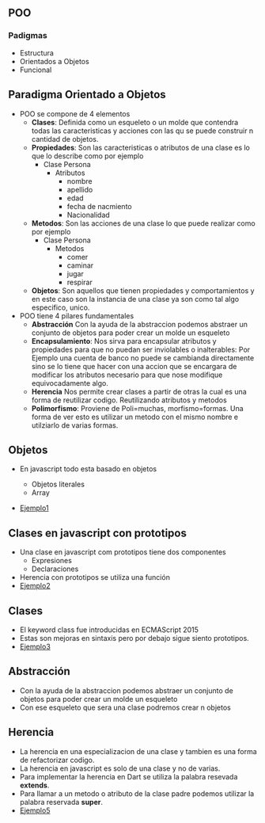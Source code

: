 ## POO

### Padigmas

- Estructura
- Orientados a Objetos
- Funcional

## Paradigma Orientado a Objetos

- POO se compone de 4 elementos
    - **Clases**: Definida como un esqueleto o un molde que contendra todas las caracteristicas y acciones con las qu se
      puede construir n cantidad de objetos.
    - **Propiedades**: Son las caracteristicas o atributos de una clase es lo que lo describe como por ejemplo
        - Clase Persona
            - Atributos
                - nombre
                - apellido
                - edad
                - fecha de nacmiento
                - Nacionalidad
    - **Metodos**: Son las acciones de una clase lo que puede realizar como por ejemplo
        - Clase Persona
            - Metodos
                - comer
                - caminar
                - jugar
                - respirar
    - **Objetos**: Son aquellos que tienen propiedades y comportamientos y en este caso son la instancia de una clase ya
      son como tal algo especifico, unico.
- POO tiene 4 pilares fundamentales
    - **Abstracción** Con la ayuda de la abstraccion podemos abstraer un conjunto de objetos para poder crear un molde
      un esqueleto
    - **Encapsulamiento**: Nos sirva para encapsular atributos y propiedades para que no puedan ser inviolables o
      inalterables:
      Por Ejemplo una cuenta de banco no puede se cambianda directamente sino se lo tiene que hacer con una accion que
      se encargara de modificar los atributos necesario para que nose modifique equivocadamente algo.
    - **Herencia** Nos permite crear clases a partir de otras la cual es una forma de reutilizar codigo. Reutilizando
      atributos y metodos
    - **Polimorfismo**: Proviene de Poli=muchas, morfismo=formas. Una forma de ver esto es utilizar un metodo con el
      mismo nombre e utilziarlo de varias formas.

## Objetos
- En javascript todo esta basado en objetos
    - Objetos literales
    - Array
    
- [Ejemplo1](../examples/5-poo/1-objects/README.md)

## Clases en javascript con prototipos

- Una clase en javascript com prototipos tiene dos componentes
    - Expresiones
    - Declaraciones
- Herencia con prototipos se utiliza una función
- [Ejemplo2](../examples/5-poo/2-object-prototype/README.md)

## Clases
- El keyword class fue introducidas en ECMAScript 2015
- Estas son mejoras en sintaxis pero por debajo sigue siento prototipos.
- [Ejemplo3](../examples/5-poo/3-clases/README.md)

## Abstracción
- Con la ayuda de la abstraccion podemos abstraer un conjunto de objetos para poder crear un molde
  un esqueleto
- Con ese esqueleto que sera una clase podremos crear n objetos  
  
## Herencia
- La herencia en una especializacion de una clase y tambien es una forma de refactorizar codigo.
- La herencia en javascript es solo de una clase y no de varias.
- Para implementar la herencia en Dart se utiliza la palabra resevada **extends**.
- Para llamar a un metodo o atributo de la clase padre podemos utilizar la palabra reservada **super**.
- [Ejemplo5](../examples/5-poo/ejemplo5/README.md)